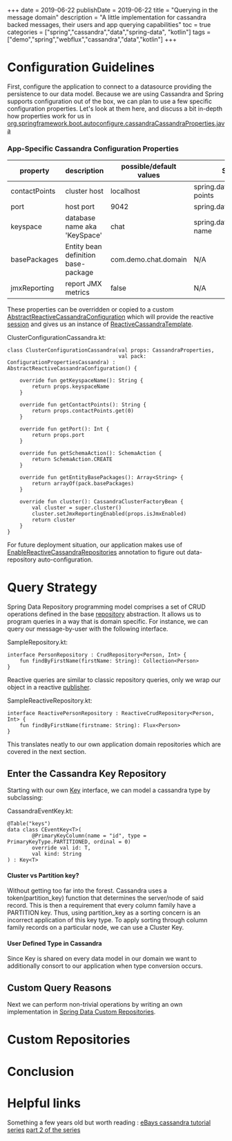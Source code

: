 +++
date = 2019-06-22
publishDate = 2019-06-22
title = "Querying in the message domain"
description = "A little implementation for cassandra backed messages, their users and app querying capabilities"
toc = true
categories = ["spring","cassandra","data","spring-data", "kotlin"]
tags = ["demo","spring","webflux","cassandra","data","kotlin"]
+++

# Configuration Guidelines

First, configure the application to connect to a datasource providing the persistence to our data model. Because we are using Cassandra and Spring supports configuration out of the box,
we can plan to use a few specific configuration properties. Let's look at them here, and discuss a bit in-depth how properties work for us in [org.springframework.boot.autoconfigure.cassandraCassandraProperties.java](https://docs.spring.io/spring-boot/docs/current/api/org/springframework/boot/autoconfigure/cassandra/CassandraProperties.html)

### App-Specific Cassandra Configuration Properties

| property | description | possible/default values| Spring property |
|---------|-------------|-----------------------|-------------------|
| contactPoints | cluster host | localhost| spring.data.cassandra.contact-points |
| port | host port | 9042 | spring.data.cassandra.port |
| keyspace | database name aka 'KeySpace' | chat | spring.data.cassandra.keyspace-name |
| basePackages | Entity bean definition base-package | com.demo.chat.domain | N/A |
| jmxReporting | report JMX metrics | false | N/A |


These properties can be overridden or copied to a custom [AbstractReactiveCassandraConfiguration](https://docs.spring.io/spring-data/cassandra/docs/current/api/org/springframework/data/cassandra/config/AbstractReactiveCassandraConfiguration.html) 
which will provide the reactive [session](https://docs.spring.io/spring-data/cassandra/docs/current/api/org/springframework/data/cassandra/ReactiveSession.html) and gives us an instance of [ReactiveCassandraTemplate](https://docs.spring.io/spring-data/cassandra/docs/current/api/org/springframework/data/cassandra/core/ReactiveCassandraTemplate.html).

ClusterConfigurationCassandra.kt:

    class ClusterConfigurationCassandra(val props: CassandraProperties,
                                        val pack: ConfigurationPropertiesCassandra) : AbstractReactiveCassandraConfiguration() {
    
        override fun getKeyspaceName(): String {
            return props.keyspaceName
        }
    
        override fun getContactPoints(): String {
            return props.contactPoints.get(0)
        }
    
        override fun getPort(): Int {
            return props.port
        }
    
        override fun getSchemaAction(): SchemaAction {
            return SchemaAction.CREATE
        }
    
        override fun getEntityBasePackages(): Array<String> {
            return arrayOf(pack.basePackages)
        }
    
        override fun cluster(): CassandraClusterFactoryBean {
            val cluster = super.cluster()
            cluster.setJmxReportingEnabled(props.isJmxEnabled)
            return cluster
        }
    }
	      
For future deployment situation, our application makes use of [EnableReactiveCassandraRepositories](https://github.com/spring-projects/spring-data-cassandra/blob/master/src/main/asciidoc/reference/reactive-cassandra-repositories.adoc) annotation
to figure out data-repository auto-configuration.

# Query Strategy

Spring Data Repository programming model comprises a set of CRUD operations defined in the base [repository](https://docs.spring.io/spring-data/data-commons/docs/current/reference/html/#repositories) abstraction.
It allows us to program queries in a way that is domain specific. For instance, we can query our message-by-user with the following interface.

SampleRepository.kt:

    interface PersonRepository : CrudRepository<Person, Int> {
        fun findByFirstName(firstName: String): Collection<Person>
    }

Reactive queries are similar to classic repository queries, only we wrap our <Element> object in a reactive [publisher](https://projectreactor.io/docs/core/release/api/reactor/core/publisher/Flux.html).

SampleReactiveRepository.kt:

    interface ReactivePersonRepository : ReactiveCrudRepository<Person, Int> {
        fun findByFirstName(firstname: String): Flux<Person>
    }
    
This translates neatly to our own application domain repositories which are covered in the next section.

## Enter the Cassandra Key Repository

Starting with our own [Key](https://github.com/marios-code-path/demo-chat/blob/master/chat-core/src/main/kotlin/com/demo/chat/domain/KeyDataPair.kt) interface, we can model a cassandra type by subclassing:

CassandraEventKey.kt:

    @Table("keys")
    data class CEventKey<T>(
            @PrimaryKeyColumn(name = "id", type = PrimaryKeyType.PARTITIONED, ordinal = 0)
            override val id: T,
            val kind: String
    ) : Key<T>

#### Cluster vs Partition key? 

Without getting too far into the forest. 
Cassandra uses a token(partition_key) function that determines the server/node of said record. This is then a requirement that every column family have a PARTITION key.
Thus, using partition_key as a sorting concern is an incorrect application of this key type. To apply sorting through column family records on a particular node, we can use a Cluster Key. 

#### User Defined Type in Cassandra

Since Key is shared on every data model in our domain we want to additionally consort to
our application when type conversion occurs.

## Custom Query Reasons

Next we can perform non-trivial operations by writing an own implementation in  [Spring Data Custom Repositories](https://docs.spring.io/spring-data/jpa/docs/current/reference/html/#repositories.custom-implementations).

# Custom Repositories




# Conclusion 

# Helpful links

Something a few years old but worth reading : 
[eBays cassandra tutorial series](https://www.ebayinc.com/stories/blogs/tech/cassandra-data-modeling-best-practices-part-1/)
[part 2 of the series](https://www.ebayinc.com/stories/blogs/tech/cassandra-data-modeling-best-practices-part-2/)

